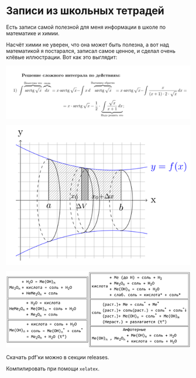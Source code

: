 # Записи из школьных тетрадей

Есть записи самой полезной для меня информации в школе по математике и химии.

Насчёт химии не уверен, что она может быть полезна, а вот над математикой я постарался, записал самое ценное, и сделал очень клёвые иллюстрации. Вот как это выглядит:

![](img/math1.png)

![](img/math2.png)

![](img/chem1.png)

Скачать pdf'ки можно в секции releases.

Компилировать при помощи `xelatex`.